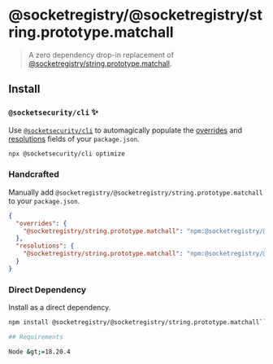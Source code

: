# @socketregistry/@socketregistry/string.prototype.matchall

> A zero dependency drop-in replacement of
> [@socketregistry/string.prototype.matchall](https://www.npmjs.com/package/@socketregistry/string.prototype.matchall).

## Install

### `@socketsecurity/cli` :sparkles:

Use [`@socketsecurity/cli`](https://www.npmjs.com/package/@socketsecurity/cli)
to automagically populate the
[overrides](https://docs.npmjs.com/cli/v9/configuring-npm/package-json#overrides)
and [resolutions](https://yarnpkg.com/configuration/manifest#resolutions) fields
of your `package.json`.

```sh
npx @socketsecurity/cli optimize
```

### Handcrafted

Manually add `@socketregistry/@socketregistry/string.prototype.matchall` to your
`package.json`.

```json
{
  "overrides": {
    "@socketregistry/string.prototype.matchall": "npm:@socketregistry/@socketregistry/string.prototype.matchall@^1"
  },
  "resolutions": {
    "@socketregistry/string.prototype.matchall": "npm:@socketregistry/@socketregistry/string.prototype.matchall@^1"
  }
}
```

### Direct Dependency

Install as a direct dependency.

````sh
npm install @socketregistry/@socketregistry/string.prototype.matchall```

## Requirements

Node &gt;=18.20.4
````
